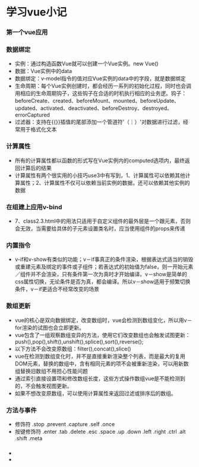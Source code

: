# 学习vue小记
### 第一个vue应用
### 数据绑定
- 实例：通过构造函数Vue就可以创建一个Vue实例。new Vue()
- 数据：Vue实例中的data
- 数据绑定：v-model指令的值对应Vue实例的data中的字段，就是数据绑定
- 生命周期：每个Vue实例创建时，都会经历一系列的初始化过程，同时也会调用相应的生命周期钩子，这些钩子在合适的时机执行相应的业务逻。钩子：beforeCreate、created、beforeMount、mounted、beforeUpdate、updated、activated、deactivated、beforeDestroy、destroyed、errorCaptured
- 过滤器：支持在{{}}插值的尾部添加一个管道符'（｜）'对数据进行过滤，经常用于格式化文本
### 计算属性
- 所有的计算属性都以函数的形式写在Vue实例内的computed选项内，最终返回计算后的结果
- 计算属性有两个很实用的小技巧use3中有写到，1、计算属性可以依赖其他计算属性；2、计算属性不仅可以依赖当前实例的数据，还可以依赖其他实例的数据
### 在组建上应用v-bind
- 7、class2.3.html中的用法只适用于自定义组件的最外层是一个跟元素，否则会无效，当需要给具体的子元素设置类名时，应当使用组件的props来传递
### 内置指令
- v-if和v-show有类似的功能；v－if事真正的条件渲染，根据表达式适当的销毁或重建元素及绑定的事件或子组件；若表达式的初始值为false，则一开始元素／组件并不会渲染，只有条件第一次为真时才开始编译。v－show是简单的css属性切换，无论条件是否为真，都会编译。所以v－show适用于频繁切换条件，v－if更适合不经常改变的场景
### 数组更新
- vue的核心是双向数据绑定，改变数组时，vue会检测到数组变化，所以用v－for渲染的试图也会立即更新。
- vue包含了一组观察数组变异的方法，使用它们改变数组也会触发试图更新：push(),pop(),shift(),unshift(),splice(),sort(),reverse();
- 以下方法不会改变原数组：filter(),concat(),slice()
- vue在检测到数组变化时，并不是直接重新渲染整个列表，而是最大的复用DOM元素，替换的数组中，含有相同元素的项不会被重新渲染，可以用新数组替换旧数组不用担心性能问题
- 通过索引直接设置项和修改数组长度，这些方式操作数组vue是不能检测到的，不会触发视图更新。
- 如果不想改变原数组，可以使用计算属性来返回过滤或排序后的数组。
### 方法与事件
- 修饰符 .stop .prevent .capture .self .once
- 按键修饰符 .enter .tab .delete .esc .space .up .down .left .right .ctrl .alt .shift .meta
###
-
-